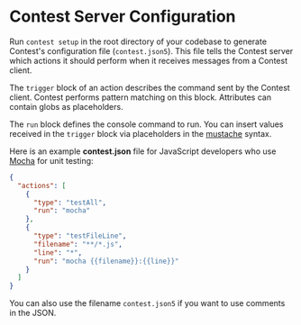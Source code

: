 # Contest Server Configuration

Run <code type="contest-command">contest setup</code> in the root directory of
your codebase to generate Contest's configuration file
(<code type="repo/existing-file">contest.json5</code>). This file tells the
Contest server which actions it should perform when it receives messages from a
Contest client.

The `trigger` block of an action describes the command sent by the Contest
client. Contest performs pattern matching on this block. Attributes can contain
globs as placeholders.

The `run` block defines the console command to run. You can insert values
received in the `trigger` block via placeholders in the
[mustache](https://mustache.github.io) syntax.

Here is an example **contest.json** file for JavaScript developers who use
[Mocha](https://mochajs.org) for unit testing:

```json
{
  "actions": [
    {
      "type": "testAll",
      "run": "mocha"
    },
    {
      "type": "testFileLine",
      "filename": "**/*.js",
      "line": "*",
      "run": "mocha {{filename}}:{{line}}"
    }
  ]
}
```

You can also use the filename `contest.json5` if you want to use comments in the
JSON.
